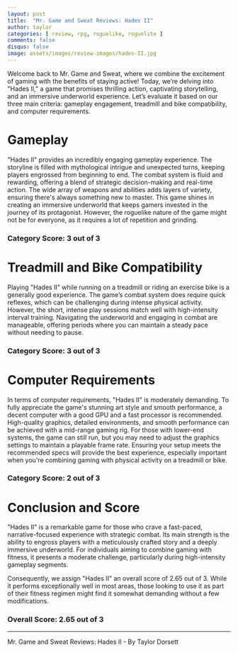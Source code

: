 ```yaml
---
layout: post
title:  "Mr. Game and Sweat Reviews: Hades II"
author: taylor
categories: [ review, rpg, roguelike, roguelite ]
comments: false
disqus: false
image: assets/images/review-images/hades-II.jpg
---
```


Welcome back to Mr. Game and Sweat, where we combine the excitement of gaming with the benefits of staying active! Today, we’re delving into "Hades II," a game that promises thrilling action, captivating storytelling, and an immersive underworld experience. Let’s evaluate it based on our three main criteria: gameplay engagement, treadmill and bike compatibility, and computer requirements.

# Gameplay

"Hades II" provides an incredibly engaging gameplay experience. The storyline is filled with mythological intrigue and unexpected turns, keeping players engrossed from beginning to end. The combat system is fluid and rewarding, offering a blend of strategic decision-making and real-time action. The wide array of weapons and abilities adds layers of variety, ensuring there's always something new to master. This game shines in creating an immersive underworld that keeps gamers invested in the journey of its protagonist. However, the roguelike nature of the game might not be for everyone, as it requires a lot of repetition and grinding.

### Category Score: 3 out of 3

# Treadmill and Bike Compatibility

Playing "Hades II" while running on a treadmill or riding an exercise bike is a generally good experience. The game’s combat system does require quick reflexes, which can be challenging during intense physical activity. However, the short, intense play sessions match well with high-intensity interval training. Navigating the underworld and engaging in combat are manageable, offering periods where you can maintain a steady pace without needing to pause.

### Category Score: 3 out of 3

# Computer Requirements

In terms of computer requirements, "Hades II" is moderately demanding. To fully appreciate the game's stunning art style and smooth performance, a decent computer with a good GPU and a fast processor is recommended. High-quality graphics, detailed environments, and smooth performance can be achieved with a mid-range gaming rig. For those with lower-end systems, the game can still run, but you may need to adjust the graphics settings to maintain a playable frame rate. Ensuring your setup meets the recommended specs will provide the best experience, especially important when you're combining gaming with physical activity on a treadmill or bike.

### Category Score: 2 out of 3

# Conclusion and Score

"Hades II" is a remarkable game for those who crave a fast-paced, narrative-focused experience with strategic combat. Its main strength is the ability to engross players with a meticulously crafted story and a deeply immersive underworld. For individuals aiming to combine gaming with fitness, it presents a moderate challenge, particularly during high-intensity gameplay segments.

Consequently, we assign "Hades II" an overall score of 2.65 out of 3. While it performs exceptionally well in most areas, those looking to use it as part of their fitness regimen might find it somewhat demanding without a few modifications.

### Overall Score: 2.65 out of 3

---

Mr. Game and Sweat Reviews: Hades II - By Taylor Dorsett
